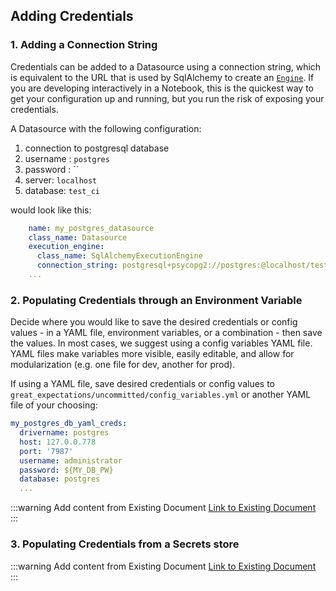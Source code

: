 ## Adding Credentials

### 1. Adding a Connection String

Credentials can be added to a Datasource using a connection string, which is equivalent to the URL that is used by SqlAlchemy to create an [`Engine`](https://docs.sqlalchemy.org/en/14/core/engines.html#database-urls). 
If you are developing interactively in a Notebook, this is the quickest way to get your configuration up and running,
but you run the risk of exposing your credentials. 

A Datasource with the following configuration: 
 1. connection to postgresql database 
 2. username : `postgres`
 3. password : ``
 4. server: `localhost`
 5. database: `test_ci`

would look like this: 

```yaml
    name: my_postgres_datasource
    class_name: Datasource
    execution_engine:
      class_name: SqlAlchemyExecutionEngine
      connection_string: postgresql+psycopg2://postgres:@localhost/test_ci
    ...

```

### 2. Populating Credentials through an Environment Variable

Decide where you would like to save the desired credentials or config values - in a YAML file, environment variables, or a combination - then save the values. In most cases, we suggest using a config variables YAML file. YAML files make variables more visible, easily editable, and allow for modularization (e.g. one file for dev, another for prod).

If using a YAML file, save desired credentials or config values to `great_expectations/uncommitted/config_variables.yml` or another YAML file of your choosing:

```yaml
my_postgres_db_yaml_creds:
  drivername: postgres
  host: 127.0.0.778
  port: '7987'
  username: administrator
  password: ${MY_DB_PW}
  database: postgres
  ...
```

:::warning
  Add content from Existing Document
  [Link to Existing Document](https://docs.greatexpectations.io/en/latest/guides/how_to_guides/configuring_data_contexts/how_to_use_a_yaml_file_or_environment_variables_to_populate_credentials.html#how-to-guides-configuring-data-contexts-how-to-use-a-yaml-file-or-environment-variables-to-populate-credentials)
:::


### 3. Populating Credentials from a Secrets store

:::warning
  Add content from Existing Document
  [Link to Existing Document](https://docs.greatexpectations.io/en/latest/guides/how_to_guides/configuring_data_contexts/how_to_populate_credentials_from_a_secrets_store.html?highlight=credentials)
:::


